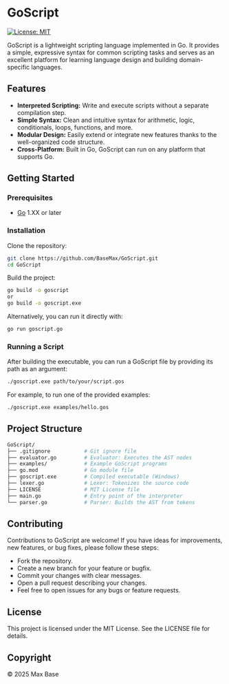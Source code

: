 # GoScript

[![License: MIT](https://img.shields.io/badge/License-MIT-yellow.svg)](LICENSE)

GoScript is a lightweight scripting language implemented in Go. It provides a simple, expressive syntax for common scripting tasks and serves as an excellent platform for learning language design and building domain-specific languages.

## Features

- **Interpreted Scripting:** Write and execute scripts without a separate compilation step.
- **Simple Syntax:** Clean and intuitive syntax for arithmetic, logic, conditionals, loops, functions, and more.
- **Modular Design:** Easily extend or integrate new features thanks to the well-organized code structure.
- **Cross-Platform:** Built in Go, GoScript can run on any platform that supports Go.

## Getting Started

### Prerequisites

- [Go](https://golang.org/dl/) 1.XX or later

### Installation

Clone the repository:

```bash
git clone https://github.com/BaseMax/GoScript.git
cd GoScript
```

Build the project:

```bash
go build -o goscript
or
go build -o goscript.exe
```

Alternatively, you can run it directly with:

```bash
go run goscript.go
```

### Running a Script

After building the executable, you can run a GoScript file by providing its path as an argument:

```bash
./goscript.exe path/to/your/script.gos
```

For example, to run one of the provided examples:

```bash
./goscript.exe examples/hello.gos
```

## Project Structure

```bash
GoScript/
├── .gitignore           # Git ignore file
├── evaluator.go         # Evaluator: Executes the AST nodes
├── examples/            # Example GoScript programs
├── go.mod               # Go module file
├── goscript.exe         # Compiled executable (Windows)
├── lexer.go             # Lexer: Tokenizes the source code
├── LICENSE              # MIT License file
├── main.go              # Entry point of the interpreter
└── parser.go            # Parser: Builds the AST from tokens
```

## Contributing

Contributions to GoScript are welcome! If you have ideas for improvements, new features, or bug fixes, please follow these steps:

- Fork the repository.
- Create a new branch for your feature or bugfix.
- Commit your changes with clear messages.
- Open a pull request describing your changes.
- Feel free to open issues for any bugs or feature requests.

## License

This project is licensed under the MIT License. See the LICENSE file for details.

## Copyright

© 2025 Max Base
